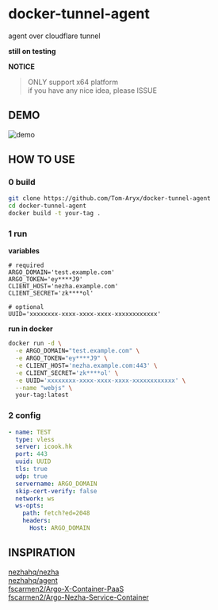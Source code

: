 # docker-tunnel-agent

agent over cloudflare tunnel

**still on testing**

**NOTICE**

> ONLY support x64 platform  
> if you have any nice idea, please ISSUE  

## DEMO

![demo](https://pic.2rmz.com/1734947847381.png)

## HOW TO USE

### 0 build

```bash
git clone https://github.com/Tom-Aryx/docker-tunnel-agent
cd docker-tunnel-agent
docker build -t your-tag .
```

### 1 run

**variables**
```env
# required
ARGO_DOMAIN='test.example.com'
ARGO_TOKEN='ey****J9'
CLIENT_HOST='nezha.example.com'
CLIENT_SECRET='zk****ol'

# optional
UUID='xxxxxxxx-xxxx-xxxx-xxxx-xxxxxxxxxxxx'
```

**run in docker**
```bash
docker run -d \
  -e ARGO_DOMAIN="test.example.com" \
  -e ARGO_TOKEN="ey****J9" \
  -e CLIENT_HOST='nezha.example.com:443' \
  -e CLIENT_SECRET='zk****ol' \
  -e UUID='xxxxxxxx-xxxx-xxxx-xxxx-xxxxxxxxxxxx' \
  --name "webjs" \
  your-tag:latest
```

### 2 config

```yml
- name: TEST
  type: vless
  server: icook.hk
  port: 443
  uuid: UUID
  tls: true
  udp: true
  servername: ARGO_DOMAIN
  skip-cert-verify: false
  network: ws
  ws-opts:
    path: fetch?ed=2048
    headers:
      Host: ARGO_DOMAIN
```

## INSPIRATION

[nezhahq/nezha](https://github.com/nezhahq/nezha)  
[nezhahq/agent](https://github.com/nezhahq/agent)  
[fscarmen2/Argo-X-Container-PaaS](https://github.com/fscarmen2/Argo-X-Container-PaaS)  
[fscarmen2/Argo-Nezha-Service-Container](https://github.com/fscarmen2/Argo-Nezha-Service-Container)
